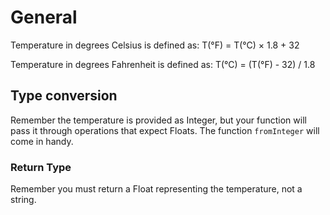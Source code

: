 # General

Temperature in degrees Celsius is defined as: T(°F) = T(°C) × 1.8 + 32

Temperature in degrees Fahrenheit is defined as: T(°C) = (T(°F) - 32) / 1.8

## Type conversion

Remember the temperature is provided as Integer, but your function will pass it through operations that expect Floats. The function `fromInteger` will come in handy.

### Return Type

Remember you must return a Float representing the temperature, not a string.